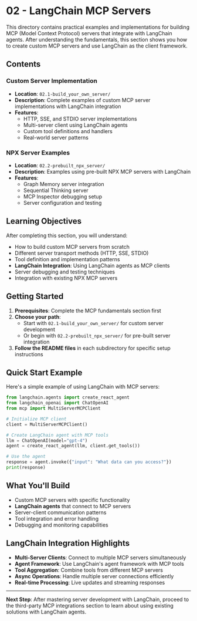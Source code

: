 # 02 - LangChain MCP Servers

This directory contains practical examples and implementations for building MCP (Model Context Protocol) servers that integrate with LangChain agents. After understanding the fundamentals, this section shows you how to create custom MCP servers and use LangChain as the client framework.

## Contents

### Custom Server Implementation
- **Location**: `02.1-build_your_own_server/`
- **Description**: Complete examples of custom MCP server implementations with LangChain integration
- **Features**:
  - HTTP, SSE, and STDIO server implementations
  - Multi-server client using LangChain agents
  - Custom tool definitions and handlers
  - Real-world server patterns

### NPX Server Examples
- **Location**: `02.2-prebuilt_npx_server/`
- **Description**: Examples using pre-built NPX MCP servers with LangChain
- **Features**:
  - Graph Memory server integration
  - Sequential Thinking server
  - MCP Inspector debugging setup
  - Server configuration and testing

## Learning Objectives

After completing this section, you will understand:
- How to build custom MCP servers from scratch
- Different server transport methods (HTTP, SSE, STDIO)
- Tool definition and implementation patterns
- **LangChain Integration**: Using LangChain agents as MCP clients
- Server debugging and testing techniques
- Integration with existing NPX MCP servers

## Getting Started

1. **Prerequisites**: Complete the MCP fundamentals section first
2. **Choose your path**:
   - Start with `02.1-build_your_own_server/` for custom server development
   - Or begin with `02.2-prebuilt_npx_server/` for pre-built server integration
4. **Follow the README files** in each subdirectory for specific setup instructions

## Quick Start Example

Here's a simple example of using LangChain with MCP servers:

```python
from langchain.agents import create_react_agent
from langchain_openai import ChatOpenAI
from mcp import MultiServerMCPClient

# Initialize MCP client
client = MultiServerMCPClient()

# Create LangChain agent with MCP tools
llm = ChatOpenAI(model="gpt-4")
agent = create_react_agent(llm, client.get_tools())

# Use the agent
response = agent.invoke({"input": "What data can you access?"})
print(response)
```

## What You'll Build

- Custom MCP servers with specific functionality
- **LangChain agents** that connect to MCP servers
- Server-client communication patterns
- Tool integration and error handling
- Debugging and monitoring capabilities

## LangChain Integration Highlights

- **Multi-Server Clients**: Connect to multiple MCP servers simultaneously
- **Agent Framework**: Use LangChain's agent framework with MCP tools
- **Tool Aggregation**: Combine tools from different MCP servers
- **Async Operations**: Handle multiple server connections efficiently
- **Real-time Processing**: Live updates and streaming responses

---

**Next Step**: After mastering server development with LangChain, proceed to the third-party MCP integrations section to learn about using existing solutions with LangChain agents.
